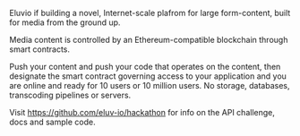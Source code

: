 Eluvio if building a novel, Internet-scale plafrom for large form-content, built for media from the ground up.

Media content is controlled by an Ethereum-compatible blockchain through smart contracts.

Push your content and push your code that operates on the content, then designate the smart contract governing 
access to your application and you are online and ready for 10 users or 10 million users.  No storage, databases,
transcoding pipelines or servers.

Visit https://github.com/eluv-io/hackathon for info on the API challenge, docs and sample code.
